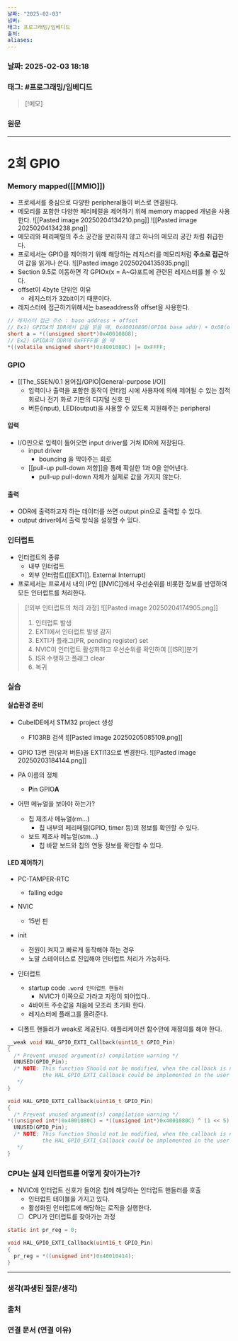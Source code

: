 ```yaml
---
날짜: "2025-02-03"
넘버: 
태그: 프로그래밍/임베디드
출처: 
aliases:
---
```

### 날짜:  2025-02-03 18:18

### 태그: #프로그래밍/임베디드

>[!메모]
>

### 원문
---
# 2회 GPIO
### Memory mapped([[MMIO]])
- 프로세서를 중심으로 다양한 peripheral들이 버스로 연결된다.
- 메모리를 포함한 다양한 페리페럴을 제어하기 위해 memory mapped 개념을 사용한다.
![[Pasted image 20250204134210.png]]
![[Pasted image 20250204134238.png]]
- 메모리와 페리페럴의 주소 공간을 분리하지 않고 하나의 메모리 공간 처럼 취급한다.
- 프로세서는 GPIO를 제어하기 위해 해당하는 레지스터를 메모리처럼 **주소로 접근**하여 값을 읽거나 쓴다.
![[Pasted image 20250204135935.png]]
- Section 9.5로 이동하면 각 GPIOx(x = A~G)포트에 관련된 레지스터를 볼 수 있다.
- offset이 4byte 단위인 이유
	- 레지스터가 32bit이기 때문이다. 
- 레지스터에 접근하기위해서는 baseaddress와 offset을 사용한다.
```c
// 레지스터 접근 주소 : base address + offset
// Ex1) GPIOA의 IDR에서 값을 읽을 때, 0x40010800(GPIOA base addr) + 0x08(offset)
short a = *((unsigned short*)0x40010808);
// Ex2) GPIOA의 ODR에 0xFFFF를 쓸 때
*((volatile unsigned short*)0x4001080C) |= 0xFFFF;
```

### GPIO
- [[The_SSEN/0.1 용어집/GPIO|General-purpose I/O]]
	- 입력이나 출력을 포함한 동작이 런타임 시에 사용자에 의해 제어될 수 있는 집적회로나 전기 화로 기판의 디지털 신호 핀
	- 버튼(input), LED(output)을 사용할 수 있도록 지원해주는 peripheral
#### 입력
- I/O핀으로 입력이 들어오면 input driver를 거쳐 IDR에 저장된다.
	- input driver
		- bouncing 을 막아주는 회로
	- [[pull-up pull-down 저항]]을 통해 확실한 1과 0을 얻어낸다.
		- pull-up pull-down 자체가 실제로 값을 가지지 않는다.
#### 출력
- ODR에 출력하고자 하는 데이터를 쓰면 output pin으로 출력할 수 있다.
- output driver에서 출력 방식을 설정할 수 있다.

### 인터럽트
- 인터럽트의 종류
	- 내부 인터럽트
	- 외부 인터럽트([[EXTI]]. External Interrupt)
- 프로세서는 프로세서 내의 IP인 [[NVIC]]에서 우선순위를 비롯한 정보를 반영하여 모든 인터럽트를 처리한다.

> [!외부 인터럽트의 처리 과정]
> ![[Pasted image 20250204174905.png]]
> 1. 인터럽트 발생
> 2. EXTI에서 인터럽트 발생 감지
> 3. EXTI가 플래그(PR, pending register) set
> 4. NVIC이 인터럽트 활성화하고 우선순위를 확인하여 [[ISR]]분기
> 5. ISR 수행하고 플래그 clear
> 6. 복귀


### 실습
#### 실습환경 준비
- CubeIDE에서 STM32 project 생성
	- F103RB 검색
![[Pasted image 20250205085109.png]]

- GPIO 13번 핀(유저 버튼)을 EXTI13으로 변경한다.
![[Pasted image 20250203184144.png]]
- PA 이름의 정체
	- **P**in GPIO**A**
- 어떤 메뉴얼을 보아야 하는가?
	- 칩 제조사 메뉴얼(rm...)
		- 칩 내부의 페리페럴(GPIO, timer 등)의 정보를 확인할 수 있다.
	- 보드 제조사 메뉴얼(stm...)
		- 칩 바깥 보드와 칩의 연동 정보를 확인할 수 있다.
#### LED 제어하기
- PC-TAMPER-RTC
	- falling edge
- NVIC
	- 15번 핀
- init
	- 전원이 켜지고 빠르게 동작해야 하는 경우
	- 노말 스테이터스로 진입해야 인터럽트 처리가 가능하다.
- 인터럽트
	- startup code `.word 인터럽트 핸들러`
		- NVIC가 이쪽으로 가라고 지정이 되어있다..
	- 4바이트 주솟값을 처음에 모조리 초기화 한다.
	- 레지스터에 플래그를 올려준다.

- 디폴트 핸들러가 weak로 제공된다. 애플리케이션 함수안에 재정의를 해야 한다.
```c
__weak void HAL_GPIO_EXTI_Callback(uint16_t GPIO_Pin)
{
  /* Prevent unused argument(s) compilation warning */
  UNUSED(GPIO_Pin);
  /* NOTE: This function Should not be modified, when the callback is needed,
           the HAL_GPIO_EXTI_Callback could be implemented in the user file
   */
}
```

```c
void HAL_GPIO_EXTI_Callback(uint16_t GPIO_Pin)
{
  /* Prevent unused argument(s) compilation warning */
*((unsigned int*)0x4001080C) = *((unsigned int*)0x4001080C) ^ (1 << 5);
  UNUSED(GPIO_Pin);
  /* NOTE: This function Should not be modified, when the callback is needed,
           the HAL_GPIO_EXTI_Callback could be implemented in the user file
   */
}
```
### CPU는 실제 인터럽트를 어떻게 찾아가는가?
- NVIC에 인터럽트 신호가 들어온 칩에 해당하는 인터럽트 핸들러를 호출
	- 인터럽트 테이블을 가지고 있다.
	- 활성화된 인터럽트에 해당하는 로직을 실행한다.
	- [ ] CPU가 인터럽트를 찾아가는 과정 
```c
static int pr_reg = 0;

void HAL_GPIO_EXTI_Callback(uint16_t GPIO_Pin)
{
  pr_reg = *((unsigned int*)0x40010414);
}
```


---
### 생각(파생된 질문/생각)

### 출처

### 연결 문서 (연결 이유)
